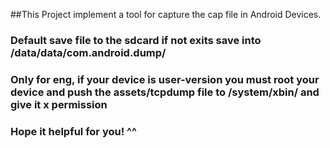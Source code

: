 ##This Project implement a tool for capture the cap file in Android Devices.

### Default save file to the sdcard if not exits save into /data/data/com.android.dump/

### Only for eng, if your device is user-version you must root your device and push the assets/tcpdump file to /system/xbin/ and give it x permission

### Hope it helpful for you! ^^
